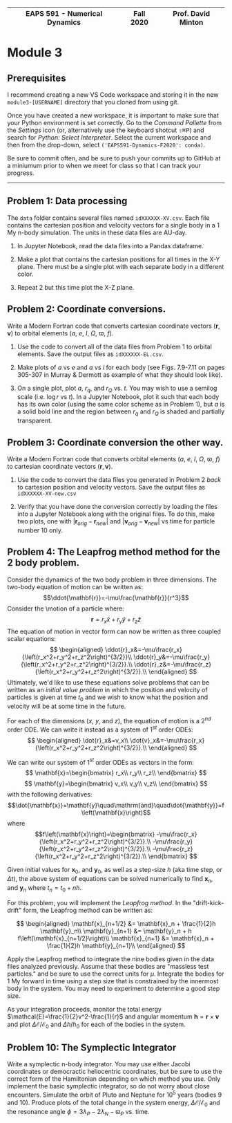 | EAPS 591 - Numerical Dynamics 	| Fall 2020 	| Prof. David Minton 	|
|:-----------------------------:	|:---------:	|:------------------:	|
# Module 3

## Prerequisites

I recommend creating a new VS Code workspace and storing it in the new `module3-[USERNAME]` directory that you cloned from using git.

Once you have created a new workspace, it is important to make sure that your Python environment is set correctly. Go to the *Command Pallette* from the *Settings* icon (or, alternatively use the keyboard shotcut <kbd>⇧</kbd><kbd>⌘</kbd><kbd>P</kbd>) and search for *Python: Select Interpreter*. Select the current workspace and then from the drop-down, select `('EAPS591-Dynamics-F2020': conda)`. 

Be sure to commit often, and be sure to push your commits up to GitHub at a miniumum prior to when we meet for class so that I can track your progress.


--- 
## Problem 1: Data processing
The `data` folder contains several files named `idXXXXXX-XV.csv`. Each file contains the cartesian position and velocity vectors for a single body in a 1 My n-body simulation. The units in these data files are AU-day. 

1. In Jupyter Notebook, read the data files into a Pandas dataframe.

2. Make a plot that contains the cartesian positions for all times in the X-Y plane. There must be a single plot with each separate body in a different color.

3. Repeat 2 but this time plot the X-Z plane.

## Problem 2: Coordinate conversions.
Write a Modern Fortran code that converts cartesian coordinate vectors ($\mathbf{r}, \mathbf{v}$) to orbital elements ($a$, $e$, $I$, $\Omega$, $\varpi$, $f$). 

1. Use the code to convert all of the data files from Problem 1 to orbital elements. Save the output files as `idXXXXXX-EL.csv`.

2. Make plots of $a$ vs $e$ and $a$ vs $i$ for each body (see Figs. 7.9-7.11 on pages 305-307 in Murray & Dermott as example of what they should look like).

3. On a single plot, plot $a$, $r_q$, and $r_Q$ vs. $t$. You may wish to use a semilog scale (i.e. $\log r$ vs $t$). In a Jupyter Notebook, plot it such that each body has its own color (using the same color scheme as in Problem 1), but $a$ is a solid bold line and the region between $r_q$ and $r_Q$ is shaded and partially transparent.

## Problem 3: Coordinate conversion the other way.
Write a Modern Fortran code that converts orbital elements ($a$, $e$, $I$, $\Omega$, $\varpi$, $f$) to cartesian coordinate vectors ($\mathbf{r}, \mathbf{v}$). 

1. Use the code to convert the data files you generated in Problem 2 *back* to cartesion position and velocity vectors. Save the output files as `idXXXXXX-XV-new.csv`

2. Verify that you have done the conversion correctly by loading the files into a Jupyter Notebook along with the original files. To do this, make two plots, one with $\left|\mathbf{r}_{orig}-\mathbf{r}_{new}\right|$ and $\left|\mathbf{v}_{orig}-\mathbf{v}_{new}\right|$ vs time for particle number 10 only.

## Problem 4: The Leapfrog method method for the 2 body problem.
Consider the dynamics of the two body problem in three dimensions. The two-body equation of motion can be written as:
$$\ddot{\mathbf{r}}=-\mu\frac{\mathbf{r}}{r^3}$$
Consider the \motion of a particle where:
$$\mathbf{r} = r_x\hat{x}+r_y\hat{y}+r_z\hat{z}$$
The equation of motion in vector form can now be written as three coupled scalar equations:
$$
\begin{aligned}
\ddot{r}_x&=-\mu\frac{r_x}{\left(r_x^2+r_y^2+r_z^2\right)^{3/2}}\\
\ddot{r}_y&=-\mu\frac{r_y}{\left(r_x^2+r_y^2+r_z^2\right)^{3/2}}.\\
\ddot{r}_z&=-\mu\frac{r_z}{\left(r_x^2+r_y^2+r_z^2\right)^{3/2}}.\\
\end{aligned}
$$
Ultimately, we'd like to use these equations solve problems that can be written as an *initial value problem* in which the position and velocity of particles is given at time $t_0$ and we wish to know what the position and velocity will be at some time in the future.  

For each of the dimensions ($x$, $y$, and $z$), the equation of motion is a 2$^{nd}$ order ODE. We can write it instead as a system of 1$^{st}$ order ODEs:
$$
\begin{aligned}
\dot{r}_x&=v_x\\
\dot{v}_x&=-\mu\frac{r_x}{\left(r_x^2+r_y^2+r_z^2\right)^{3/2}}.\\
\end{aligned}
$$

We can write our system of 1$^{st}$ order ODEs as vectors in the form:
$$
\mathbf{x}=\begin{bmatrix}
r_x\\
r_y\\
r_z\\
\end{bmatrix}
$$
$$
\mathbf{y}=\begin{bmatrix}
v_x\\
v_y\\
v_z\\
\end{bmatrix}
$$
with the following derivatives:
$$\dot{\mathbf{x}}=\mathbf{y}\quad\mathrm{and}\quad\dot{\mathbf{y}}=f\left(\mathbf{x}\right)$$
where
$$f\left(\mathbf{x}\right)=\begin{bmatrix}
-\mu\frac{r_x}{\left(r_x^2+r_y^2+r_z^2\right)^{3/2}}.\\
-\mu\frac{r_y}{\left(r_x^2+r_y^2+r_z^2\right)^{3/2}}.\\
-\mu\frac{r_z}{\left(r_x^2+r_y^2+r_z^2\right)^{3/2}}.\\
\end{bmatrix}
$$

Given initial values for $\mathbf{x}_0$, and $\mathbf{y}_0$, as well as a step-size $h$ (aka time step, or $\Delta t$), the above system of equations can be solved numerically to find $\mathbf{x}_n$, and $\mathbf{y}_n$ where $t_n = t_0 + nh$. 

For this problem, you will implement the *Leapfrog method*. In the "drift-kick-drift" form, the Leapfrog method can be written as:

$$
\begin{aligned}
\mathbf{x}_{n+1/2} &= \mathbf{x}_n + \frac{1}{2}h \mathbf{y}_n\\
\mathbf{y}_{n+1} &= \mathbf{y}_n + h f\left(\mathbf{x}_{n+1/2}\right)\\
\mathbf{x}_{n+1} &= \mathbf{x}_n + \frac{1}{2}h \mathbf{y}_{n+1}\\
\end{aligned}
$$

Apply the Leapfrog method to integrate the nine bodies given in the data files analyzed previously. Assume that these bodies are "massless test particles." and be sure to use the correct units for $\mu$. Integrate the bodies for 1 My forward in time using a step size that is constrained by the innermost body in the system. You may need to experiment to determine a good step size. 

As your integration proceeds, monitor the total energy $\mathcal{E}=\frac{1}{2}v^2-\frac{1}{r}$ and angular momentum $\mathbf{h}=\mathbf{r}\times\mathbf{v}$ and plot $\Delta\mathcal{E}/\mathcal{E}_0$ and $\Delta h/h_0$ for each of the bodies in the system. 


## Problem 10: The Symplectic Integrator
Write a symplectic n-body integrator. You may use either Jacobi coordinates or democractic heliocentric coordinates, but be sure to use the correct form of the Hamiltonian depending on which method you use. Only implement the basic symplectic integrator, so do not worry about close encounters. Simulate the orbit of Pluto and Neptune for $10^5$ years (bodies 9 and 10). Produce plots of the total change in the system energy, $\Delta\mathcal{E}/\mathcal{E}_0$ and the resonance angle $\phi=3\lambda_P-2\lambda_N-\varpi_P$ vs. time. 








